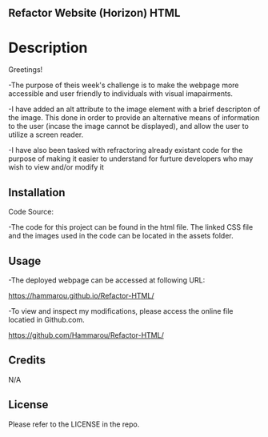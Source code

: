 ## Refactor Website (Horizon) HTML

# Description

Greetings! 

-The purpose of theis week's challenge is to make the webpage more accessible and user friendly to individuals with visual imapairments.

-I have added an alt attribute to the image element with a brief descripton of the image. This done in order to provide an alternative means of information to the user (incase the image cannot be displayed), and allow the user to utilize a screen reader.

-I have also been tasked with refractoring already existant code for the purpose of making it easier to understand for furture developers who may wish to view and/or modify it


## Installation

Code Source:

-The code for this project can be found in the html file. The linked CSS file and the images used in the code can be located in the assets folder.


## Usage

-The deployed webpage can be accessed at following URL:

https://hammarou.github.io/Refactor-HTML/


-To view and inspect my modifications, please access the online file locatied in Github.com.

https://github.com/Hammarou/Refactor-HTML/


## Credits

N/A

## License

Please refer to the LICENSE in the repo.
 
